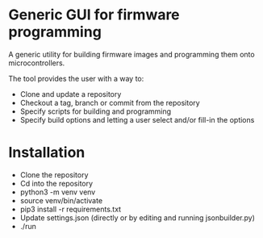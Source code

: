 # Generic GUI for firmware programming

A generic utility for building firmware images and programming them onto microcontrollers.

The tool provides the user with a way to:
* Clone and update a repository
* Checkout a tag, branch or commit from the repository
* Specify scripts for building and programming
* Specify build options and letting a user select and/or fill-in the options

# Installation

- Clone the repository
- Cd into the repository
- python3 -m venv venv
- source venv/bin/activate
- pip3 install -r requirements.txt
- Update settings.json (directly or by editing and running jsonbuilder.py)
- ./run
